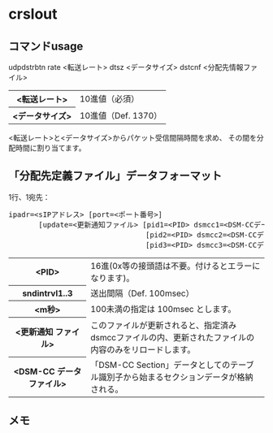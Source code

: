 # crslout

## コマンドusage

udpdstrbtn rate &lt;転送レート> dtsz &lt;データサイズ> dstcnf &lt;分配先情報ファイル>

<table>
<tr><th>&lt;転送レート></th><td>10進値（必須）</td></tr>
<tr><th>&lt;データサイズ></th><td>10進値（Def. 1370）</td></tr>
</table>

&lt;転送レート>と&lt;データサイズ>からパケット受信間隔時間を求め、
その間を分配時間に割り当てます。


## 「分配先定義ファイル」データフォーマット

1行、1宛先：

<pre>
ipadr=&lt;sIPアドレス> [port=&lt;ポート番号>]　
       [update=&lt;更新通知ファイル> [pid1=&lt;PID> dsmcc1=&lt;DSM-CCデータファイル> [sintrvl1=&lt;m秒>]]
                                [pid2=&lt;PID> dsmcc2=&lt;DSM-CCデータファイル> [sintrvl2=&lt;m秒>]]
                                [pid3=&lt;PID> dsmcc3=&lt;DSM-CCデータファイル> [sintrvl3=&lt;m秒>]]]
</pre>

<table>
<tr><th> &lt;PID> </th><td>16進(0x等の接頭語は不要。付けるとエラーになります)。</td></tr>
<tr><th>sndintrvl1..3</th><td>送出間隔（Def. 100msec）</td></tr>
<tr><th> &lt;m秒></th><td>100未満の指定は 100msec とします。</td></tr>
<tr><th> &lt;更新通知 ファイル></th><td>このファイルが更新されると、指定済みdsmccファイルの内、更新されたファイルの内容のみをリロードします。</td></tr>
<tr><th>&lt;DSM-CC データ ファイル></th><td>「DSM-CC Section」データとしてのテーブル識別子から始まるセクションデータが格納される。</td></tr>
</table>


## メモ
